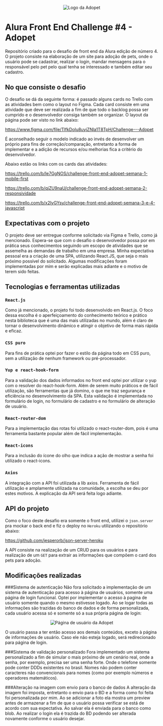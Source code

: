 <p align="center">
<img src="https://user-images.githubusercontent.com/78604613/180907738-a36a7739-e0aa-4522-9650-38db7d349950.svg" alt="Logo da Adopet" />
</p>

# Alura Front End Challenge #4 - Adopet

Repositório criado para o desafio de front end da Alura edição de número 4. O projeto consiste na elaboração de um site para adoção de pets, onde o usuário pode se cadastrar, realizar o login, mandar mensagens para o responsável pelo pet pelo qual tenha se interessado e também editar seu cadastro.


## No que consiste o desafio

O desafio se dá da seguinte forma: é passado alguns cards no Trello com as atividades bem como o layout no Figma. Cada card consiste em uma atividade que deve ser realizada a fim de que todo o backlog possa ser cumprido e o desenvolvedor consiga também se organizar. O layout da página pode ser visto no link abaixo:

https://www.figma.com/file/TlfkDoIu8uyjZNla1T8TpH/Challenge---Adopet

É aconselhado seguir o modelo indicado ao invés de desenvolver um próprio para fins de correção/comparação, entretanto a forma de implementar e a adição de recursos e/ou melhorias fica a critério do desenvolvedor.

Abaixo estão os links com os cards das atividades:

https://trello.com/b/Ie7GgNOS/challenge-front-end-adopet-semana-1-mobile-first

https://trello.com/b/qjZU9naU/challenge-front-end-adopet-semana-2-responsividade

https://trello.com/b/x2IyGYsy/challenge-front-end-adopet-semana-3-e-4-javascript

## Expectativas com o projeto

O projeto deve ser entregue conforme solicitado via Figma e Trello, como já mencionado. Espera-se que com o desafio o desenvolvedor possa por em prática seus conhecimentos seguindo um escopo de atividades que se assemelha as demandas de trabalho em uma empresa. Minha expectativa pessoal era a criação de uma SPA, utilizando React.JS, que seja o mais próximo possível do solicitado. Algumas modificações foram implementadas por mim e serão explicadas mais adiante e o motivo de terem sido feitas.


## Tecnologias e ferramentas utilizadas
### `React.js`
Como já mencionado, o projeto foi todo desenvolvido em React.js. O foco dessa escolha é o aperfeiçoamento do conhecimento teórico e prático nesta biblioteca que é uma das mais utilizadas no mundo, além é claro de tornar o desenvolvimento dinâmico e atingir o objetivo de forma mais rápida e eficaz.

### `CSS puro`
Para fins de prática optei por fazer o estilo da página todo em CSS puro, sem a utilização de nenhum framework ou pré-processador.

### `Yup e react-hook-form`
Para a validação dos dados informados no front end optei por utilizar o yup com o resolver do react-hook-form. Além de serem muito práticos e de fácil utilização, são ferramentas que já domino, o que me traz segurança e eficiência no desenvolvimento da SPA. Esta validação é implementada no formulário de login, no formulário de cadastro e no formulário de alteração de usuário.

### `React-router-dom`
Para a implementação das rotas foi utilizado o react-router-dom, pois é uma ferramenta bastante popular além de fácil implementação.

### `React-icons`
Para a inclusão do ícone do olho que indica a ação de mostrar a senha foi utilizado o react-icons.

### `Axios`
A integração com a API foi utilizada a lib axios. Ferramenta de fácil utilização e amplamente utilizada na comunidade, a escolha se deu por estes motivos. A explicação da API será feita logo adiante.


## API do projeto
Como o foco deste desafio era somente o front end, utilizei o `json.server` pra mockar o back end e fiz o deploy no `Heroku` utilizando o repositório abaixo:

https://github.com/jesperorb/json-server-heroku

A API consiste na realização de um CRUD para os usuários e para realização de um `GET` para extrair as informações que compõem o card dos pets para adoção.


## Modificações realizadas
###Sistema de autenticação
Não fora solicitado a implementação de um sistema de autenticação para acesso à página de usuários, somente uma página de login funcional. Optei por implementar o acesso à pagina de usuário somente quando o mesmo estivesse logado. Ao se logar todas as informações são trazidas do banco de dados e de forma personalizada, cada usuário acessa só e somente só a sua própria página de login:

<p align="center">
<img src="https://user-images.githubusercontent.com/78604613/180913985-40726cea-24f9-41f5-86e5-e203c7d86e56.png" alt="Página de usuário da Adopet" />
</p>

O usuário passa a ter então acesso aos demais conteúdos, exceto à página de informações de usuário. Caso ele não esteja logado, será redirecionado para página de login.

###Sistema de validação personalizado
Fora implementado um sistema personalizado a fim de simular o mais próximo de um cenário real, onde a senha, por exemplo, precisa ser uma senha forte. Onde o telefone somente pode conter DDDs existentes no brasil. Nomes não podem conter caracteres não convencionais para nomes (como por exemplo números e operadores matemáticos).

###Alteração na imagem com envio para o banco de dados
A alteração da imagem foi imposta, entretanto o envio para o BD e a forma como foi feita foi personalizada por mim. Ao se adicionar a foto ela mostra um preview antes de armazenar a fim de que o usuário possa verificar se está de acordo com sua expectativa. Ao salvar ela é enviada para o banco como blob. Ao realizar o login ela é trazida do BD podendo ser alterada novamente conforme o usuário desejar.
